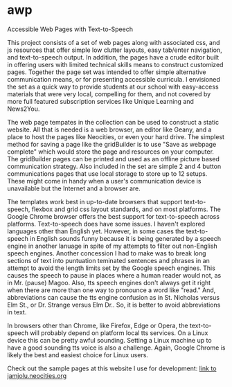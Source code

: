 # awp
Accessible Web Pages with Text-to-Speech

This project consists of a set of web pages along with associated css, and js resources that offer simple low clutter layouts, easy tab/enter navigation, and text-to-speech output. In addition, the pages have a crude editor built in offering users with limited technical skills means to construct customized pages. Together the page set was intended to offer simple alternative communication means, or for presenting accessible curricula. I envisioned the set as a quick way to provide students at our school with easy-access materials that were very local, compelling for them, and not covered by more full featured subscription services like Unique Learning and News2You. 

The web page tempates in the collection can be used to construct a static website. All that is needed is a web browser, an editor like Geany, and a place to host the pages like Neocities, or even your hard drive. The simplest method for saving a page like the gridBuilder is to use "Save as webpage complete" which would store the page and resources on your computer. The gridBuilder pages can be printed and used as an offline picture based communication strategy. Also included in the set are simple 2 and 4 button communications pages that use local storage to store up to 12 setups. These might come in handy when a user's communication device is unavailable but the Internet and a browser are.

The templates work best in up-to-date browsers that support text-to-speech, flexbox and grid css layout standards, and on most platforms. The Google Chrome browser offers the best support for text-to-speech across platforms. Text-to-speech does have some issues. I haven't explored languages other than English yet. However, in some cases the text-to-speech in English sounds funny because it is being generated by a speech engine in another lanuage in spite of my attempts to filter out non-English speech engines. Another concession I had to make was to break long sections of text into puntuation teminated sentences and phrases in an attempt to avoid the length limits set by the Google speech engines. This causes the speech to pause in places where a human reader would not, as in Mr. (pause) Magoo. Also, tts speech engines don't always get it right when there are more than one way to pronounce a word like "read." And, abbreviations can cause the tts engine confusion as in St. Nicholas versus Elm St., or Dr. Strange versus Elm Dr.. So, it is better to avoid abbreviations in text.

In browsers other than Chrome, like Firefox, Edge or Opera, the text-to-speech will probably depend on platform local tts services. On a Linux device this can be pretty awful sounding. Setting a Linux machine up to have a good sounding tts voice is also a challenge. Again, Google Chrome is likely the best and easiest choice for Linux users.

Check out the sample pages at this website I use for development: [link to jamjolu.neocities.org](https://jamjolu.neocities.org/)
